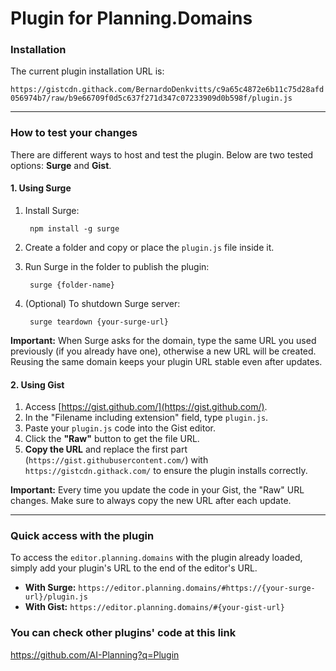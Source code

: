 # Plugin for Planning.Domains

### Installation

The current plugin installation URL is:

`https://gistcdn.githack.com/BernardoDenkvitts/c9a65c4872e6b11c75d28afd056974b7/raw/b9e66709f0d5c637f271d347c07233909d0b598f/plugin.js`

---

### How to test your changes

There are different ways to host and test the plugin. Below are two tested options: **Surge** and **Gist**.

#### 1. Using Surge

1. Install Surge:

        npm install -g surge

2. Create a folder and copy or place the `plugin.js` file inside it.
3. Run Surge in the folder to publish the plugin:

        surge {folder-name}

4. (Optional) To shutdown Surge server:

        surge teardown {your-surge-url}

**Important:** When Surge asks for the domain, type the same URL you used previously (if you already have one), otherwise a new URL will be created.
Reusing the same domain keeps your plugin URL stable even after updates.

#### 2. Using Gist

1. Access [https://gist.github.com/](https://gist.github.com/).
2. In the "Filename including extension" field, type `plugin.js`.
3. Paste your `plugin.js` code into the Gist editor.
4. Click the **"Raw"** button to get the file URL.
5. **Copy the URL** and replace the first part (`https://gist.githubusercontent.com/`) with `https://gistcdn.githack.com/` to ensure the plugin installs correctly.

**Important:** Every time you update the code in your Gist, the "Raw" URL changes. Make sure to always copy the new URL after each update.

---

### Quick access with the plugin

To access the `editor.planning.domains` with the plugin already loaded, simply add your plugin's URL to the end of the editor's URL.

- **With Surge:**
  `https://editor.planning.domains/#https://{your-surge-url}/plugin.js`
- **With Gist:**
  `https://editor.planning.domains/#{your-gist-url}` 



### You can check other plugins' code at this link
https://github.com/AI-Planning?q=Plugin